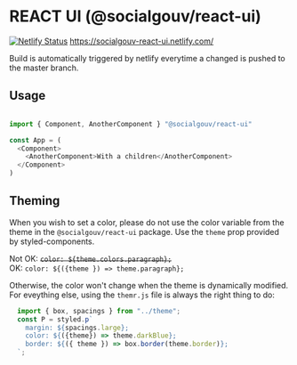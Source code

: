 # REACT UI (@socialgouv/react-ui)

[![Netlify Status](https://api.netlify.com/api/v1/badges/a6e5ebcd-e0bc-4eda-b416-fc8ddf217310/deploy-status)](https://app.netlify.com/sites/socialgouv-react-ui/deploys)
https://socialgouv-react-ui.netlify.com/

Build is automatically triggered by netlify everytime a changed is pushed to the master branch.

## Usage

```js

import { Component, AnotherComponent } "@socialgouv/react-ui"

const App = (
  <Component>
    <AnotherComponent>With a children</AnotherComponent>
  </Component>
)
```

## Theming

When you wish to set a color, please do not use the color variable from the theme in the `@socialgouv/react-ui` package.
Use the `theme` prop provided by styled-components.

Not OK: ~~`color: ${theme.colors.paragraph};`~~<br />
OK: `color: ${({theme }) => theme.paragraph};`

Otherwise, the color won't change when the theme is dynamically modified. For eveything else, using the `themr.js` file is always the right thing to do: <br />
``` js
  import { box, spacings } from "../theme";
  const P = styled.p`
    margin: ${spacings.large};
    color: ${({theme}) => theme.darkBlue};
    border: ${({ theme }) => box.border(theme.border)};
  `;
```
